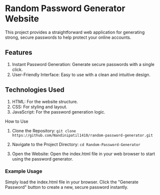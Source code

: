 # Random Password Generator Website
This project provides a straightforward web application for generating strong, secure passwords to help protect your online accounts.

## Features
1) Instant Password Generation: Generate secure passwords with a single click.
2) User-Friendly Interface: Easy to use with a clean and intuitive design.
   
## Technologies Used
1) HTML: For the website structure.
2) CSS: For styling and layout.
3) JavaScript: For the password generation logic.

How to Use

1) Clone the Repository:
`git clone https://github.com/Nandinipatil1410/random-password-generator.git`

2) Navigate to the Project Directory:
`cd Random-Password-Generator`

3) Open the Website: Open the index.html file in your web browser to start using the password generator.

### Example Usage
Simply load the index.html file in your browser. Click the "Generate Password" button to create a new, secure password instantly.

